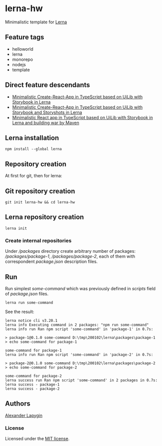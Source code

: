 # lerna-hw

Minimalistic template for [Lerna](https://lerna.js.org/)

## Feature tags

- helloworld
- lerna
- monorepo
- nodejs
- template

## Direct feature descendants

- [Minimalistic Create-React-App in TypeScript based on UiLib with Storybook in Lerna](https://github.com/softspider/cra-ts-uilib-storybook-lerna)
- [Minimalistic Create-React-App in TypeScript based on UiLib with Storybook and Storyshots in Lerna](https://github.com/softspider/cra-ts-uilib-storybook-storyshots-lerna)
- [Minimalistic React app in TypeScript based on UiLib with Storybook in Lerna and building war by Maven](https://github.com/softspider/cra-ts-uilib-storybook-lerna-mvn-war)


## Lerna installation

```
npm install --global lerna
```

## Repository creation

At first for git, then for lerna:

## Git repository creation

```
git init lerna-hw && cd lerna-hw
```

## Lerna repository creation

```
lerna init
```

### Create internal repositories

Under */packages* directory create arbitrary number of packages: */packages/package-1*, */packages/package-2*, each of
them with correspondent *package.json* description files.

## Run

Run simplest *some-command* which was previously defined in *scripts* field of *package.json* files.

```
lerna run some-command
```

See the result:

```
lerna notice cli v3.20.1
lerna info Executing command in 2 packages: "npm run some-command"
lerna info run Ran npm script 'some-command' in 'package-1' in 0.7s:

> package-1@0.1.0 some-command D:\tmp\200102\lerna\packages\package-1
> echo some-command for package-1

some-command for package-1
lerna info run Ran npm script 'some-command' in 'package-2' in 0.7s:

> package-2@0.1.0 some-command D:\tmp\200102\lerna\packages\package-2
> echo some-command for package-2

some-command for package-2
lerna success run Ran npm script 'some-command' in 2 packages in 0.7s:
lerna success - package-1
lerna success - package-2

```
## Authors

[Alexander Lapygin](https://github.com/AlexanderLapygin)

### License

Licensed under the [MIT license](./LICENSE). 


